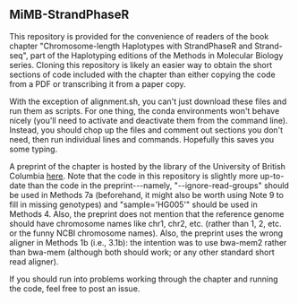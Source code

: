 ## MiMB-StrandPhaseR

This repository is provided for the convenience of readers of the book chapter "Chromosome-length Haplotypes with StrandPhaseR and Strand-seq", part of the Haplotyping editions of the Methods in Molecular Biology series. Cloning this repository is likely an easier way to obtain the short sections of code included with the chapter than either copying the code from a PDF or transcribing it from a paper copy. 

With the exception of alignment.sh, you can't just download these files and run them as scripts. For one thing, the conda environments won't behave nicely (you'll need to activate and deactivate them from the command line). Instead, you should chop up the files and comment out sections you don't need, then run individual lines and commands. Hopefully this saves you some typing.

A preprint of the chapter is hosted by the library of the University of British Columbia [here](http://hdl.handle.net/2429/80678). Note that the code in this repository is slightly more up-to-date than the code in the preprint---namely, "--ignore-read-groups" should be used in Methods 7a (beforehand, it might also be worth using Note 9 to fill in missing genotypes) and "sample='HG005'" should be used in Methods 4. Also, the preprint does not mention that the reference genome should have chromosome names like chr1, chr2, etc. (rather than 1, 2, etc. or the funny NCBI chromosome names). Also, the preprint uses the wrong aligner in Methods 1b (i.e., 3.1b): the intention was to use bwa-mem2 rather than bwa-mem (although both should work; or any other standard short read aligner).

If you should run into problems working through the chapter and running the code, feel free to post an issue.

